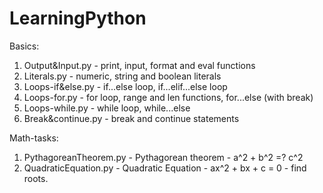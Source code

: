 # LearningPython

Basics:
1. Output&Input.py - print, input, format and eval functions
2. Literals.py - numeric, string and boolean literals
3. Loops-if&else.py - if...else loop, if...elif...else loop 
4. Loops-for.py - for loop, range and len functions, for...else (with break)
5. Loops-while.py - while loop, while...else
6. Break&continue.py - break and continue statements

Math-tasks:
1. PythagoreanTheorem.py - Pythagorean theorem - a^2 + b^2 =? c^2
2. QuadraticEquation.py - Quadratic Equation - ax^2 + bx + c = 0 - find roots.